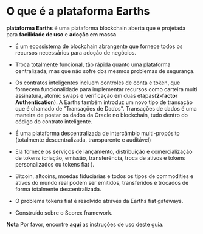 # O que é a plataforma Earths

**plataforma Earths** é uma plataforma blockchain aberta que é projetada para **facilidade de uso** e **adoção em massa**

* É um ecossistema de blockchain abrangente que fornece todos os recursos necessários para adoção de negócios.
* Troca totalmente funcional, tão rápida quanto uma plataforma centralizada, mas que não sofre dos mesmos problemas de segurança.
* Os contratos inteligentes incluem controles de conta e token, que fornecem funcionalidade para implementar recursos como carteira multi assinatura, atomic swaps e verificação em duas etapas(**2-factor Authentication**). A Earths também introduz um novo tipo de transação que é chamado de "Transações de Dados". Transações de dados é uma maneira de postar os dados da Oracle no blockchain, tudo dentro do código do contrato inteligente.

* É uma plataforma descentralizada de intercâmbio multi-propósito \(totalmente descentralizada, transparente e auditável\)
* Ela fornece os serviços de lançamento, distribuição e comercialização de tokens \(criação, emissão, transferência, troca de ativos e tokens personalizados ou tokens fiat \).
* Bitcoin, altcoins, moedas fiduciárias e todos os tipos de commodities e ativos do mundo real podem ser emitidos, transferidos e trocados de forma totalmente descentralizada.
* O problema tokens fiat é resolvido através da Earths fiat gateways.
* Construído sobre o Scorex framework.

**Nota** Por favor, encontre [**aqui**](/overview/how-to-use-this-guide.md) as instruções de uso deste guia.

